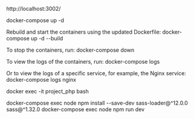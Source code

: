http://localhost:3002/



docker-compose up -d


Rebuild and start the containers using the updated Dockerfile:
docker-compose up -d --build



To stop the containers, run:
docker-compose down


To view the logs of the containers, run:
docker-compose logs

Or to view the logs of a specific service, for example, the Nginx service:
docker-compose logs nginx





docker exec -it project_php bash




docker-compose exec node npm install --save-dev sass-loader@^12.0.0 sass@^1.32.0
docker-compose exec node npm run dev
